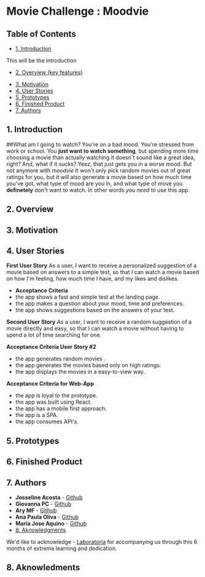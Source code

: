 # Movie Challenge : **Moodvie**

## Table of Contents
* [1. Introduction](#1-introduction)
<!-- gio -->
This will be the introduction
* [2. Overview (key features)](#2-overview)
<!-- gio -->
* [3. Motivation](#3-motivation)
* [4. User Stories](#4-user-stories)
* [5. Prototypes](#5-prototypes)
* [6. Finished Product](#6-finished-product)
* [7. Authors](#7-authors)



## 1. Introduction
##What am I going to watch?
You're on a bad mood. You're stressed from work or school. You **just want to watch something**, but spending more time choosing a movie than actually watching it doesn´t sound like a great idea, right? And, what if it sucks? Yeez, that just gets you in a worse mood. But not anymore with *moodvie* It won't only pick random movies out of great ratings for you, but it will also generate a movie based on how much time you've got, what type of mood are you in, and what type of move you **definetely** don't want to watch.  In other words *you need to* use this app.

## 2. Overview

## 3. Motivation


## 4. User Stories
**First User Story**
As a user, I want to receive a personalized suggestion of a movie based on answers to a simple test, so that I can watch a movie based on how I'm feeling, how much time I have, and my likes and dislikes.

* **Acceptance Criteria**
* the app shows a fast and simple test at the landing page.
* the app makes a question about your mood, time and preferences.
* the app shows suggestions based on the answers of your test.


**Second User Story**
As a user, I want to receive a random suggestion of a movie directly and easy, so that I can watch a movie without having to spend a lot of time searching for one.

**Acceptance Criteria User Story #2**
* the app generates random movies .
* the app generates the movies based only on high ratings.
* the app displays the movies in a easy-to-view way.


**Acceptance Criteria for Web-App**
* the app is loyal to the prototype.
* the app was built using React.
* the app has a mobile first approach.
* the app is a SPA.
* the app consumes API's.



## 5. Prototypes

## 6. Finished Product

## 7. Authors
* **Josseline Acosta** - [Github](https://github.com/JossAcosta)
* **Giovanna PC** - [Github](https://github.com/giovsteph)
* **Ary MF** - [Github](https://github.com/AryMF)
* **Ana Paula Oliva** - [Github](https://github.com/anapaulaoliva)
* **María Jose Aquino** - [Github](https://github.com/majoaquino99)
* [8. Aknowledgments](#8-aknowledgments)

We'd like to acknowledge - [Laboratoria](https://github.com/Laboratoria) for accompanying us through this 6 months of extreme learning and dedication. 

## 8. Aknowledments

